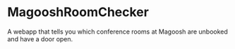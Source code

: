 # MagooshRoomChecker
A webapp that tells you which conference rooms at Magoosh are unbooked and have a door open.

